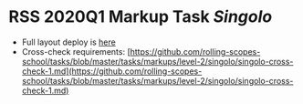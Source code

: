 # RSS 2020Q1 Markup Task *Singolo*
* Full layout deploy is [here](https://karinamasalova.github.io/singolo/)
* Сross-check requirements: [https://github.com/rolling-scopes-school/tasks/blob/master/tasks/markups/level-2/singolo/singolo-cross-check-1.md](https://github.com/rolling-scopes-school/tasks/blob/master/tasks/markups/level-2/singolo/singolo-cross-check-1.md)
